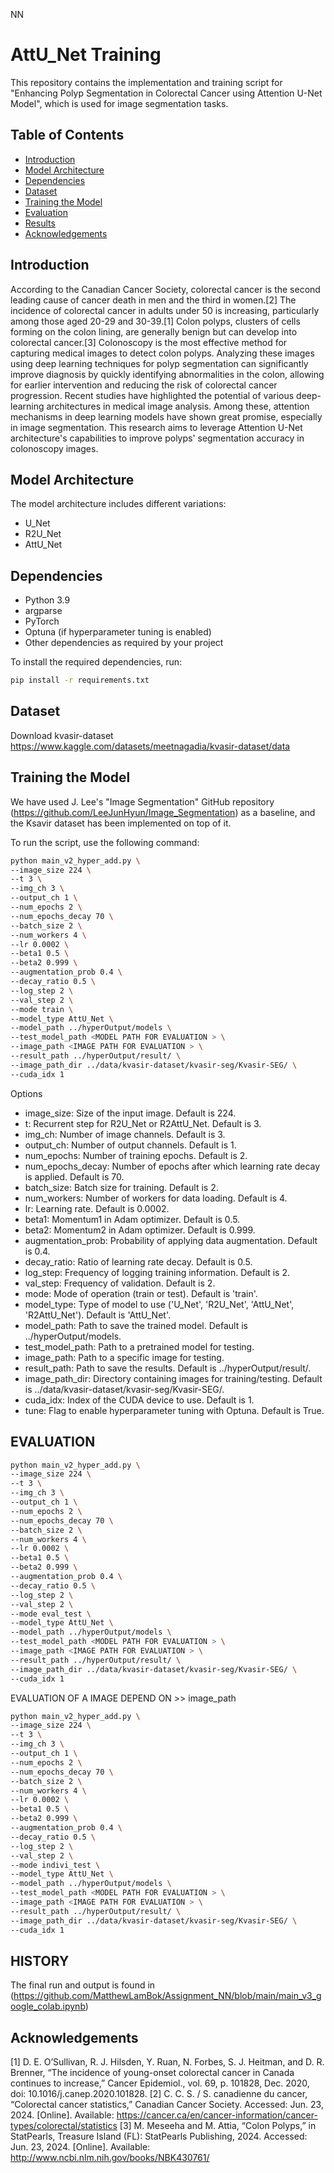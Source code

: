 NN
# AttU_Net Training

This repository contains the implementation and training script for "Enhancing Polyp Segmentation in Colorectal
Cancer using Attention U-Net Model", which is used for image segmentation tasks.



## Table of Contents

- [Introduction](#introduction)
- [Model Architecture](#model-architecture)
- [Dependencies](#dependencies)
- [Dataset](#dataset)
- [Training the Model](#training-the-model)
- [Evaluation](#evaluation)
- [Results](#results)
- [Acknowledgements](#acknowledgements)

## Introduction
According to the Canadian Cancer Society, colorectal cancer is the second leading cause of cancer death in men and the third in women.[2] The incidence of colorectal cancer in adults under 50 is increasing, particularly among those aged 20-29 and 30-39.[1] Colon polyps, clusters of cells forming on the colon lining, are generally benign but can develop into colorectal cancer.[3] Colonoscopy is the most effective method for capturing medical images to detect colon polyps. Analyzing these images using deep learning techniques for polyp segmentation can significantly improve diagnosis by quickly identifying abnormalities in the colon, allowing for earlier intervention and reducing the risk of colorectal cancer progression.
Recent studies have highlighted the potential of various deep-learning architectures in medical image analysis. Among these, attention mechanisms in deep learning models have shown great promise, especially in image segmentation. This research aims to leverage Attention U-Net architecture's capabilities to improve polyps' segmentation accuracy in colonoscopy images. 





## Model Architecture

The model architecture includes different variations:
- U_Net
- R2U_Net
- AttU_Net


## Dependencies
- Python 3.9
- argparse
- PyTorch
- Optuna (if hyperparameter tuning is enabled)
- Other dependencies as required by your project

To install the required dependencies, run:

```bash
pip install -r requirements.txt
```

## Dataset

Download  kvasir-dataset
https://www.kaggle.com/datasets/meetnagadia/kvasir-dataset/data


## Training the Model
We have used J. Lee's "Image Segmentation" GitHub repository (https://github.com/LeeJunHyun/Image_Segmentation) as a baseline, and the Ksavir dataset has been implemented on top of it.

To run the script, use the following command:

```bash
python main_v2_hyper_add.py \
--image_size 224 \
--t 3 \
--img_ch 3 \
--output_ch 1 \
--num_epochs 2 \
--num_epochs_decay 70 \
--batch_size 2 \
--num_workers 4 \
--lr 0.0002 \
--beta1 0.5 \
--beta2 0.999 \
--augmentation_prob 0.4 \
--decay_ratio 0.5 \
--log_step 2 \
--val_step 2 \
--mode train \
--model_type AttU_Net \
--model_path ../hyperOutput/models \
--test_model_path <MODEL PATH FOR EVALUATION > \
--image_path <IMAGE PATH FOR EVALUATION > \
--result_path ../hyperOutput/result/ \
--image_path_dir ../data/kvasir-dataset/kvasir-seg/Kvasir-SEG/ \
--cuda_idx 1 

```
Options
- image_size: Size of the input image. Default is 224.
- t: Recurrent step for R2U_Net or R2AttU_Net. Default is 3.
- img_ch: Number of image channels. Default is 3.
- output_ch: Number of output channels. Default is 1.
- num_epochs: Number of training epochs. Default is 2.
- num_epochs_decay: Number of epochs after which learning rate decay is applied. Default is 70.
- batch_size: Batch size for training. Default is 2.
- num_workers: Number of workers for data loading. Default is 4.
- lr: Learning rate. Default is 0.0002.
- beta1: Momentum1 in Adam optimizer. Default is 0.5.
- beta2: Momentum2 in Adam optimizer. Default is 0.999.
- augmentation_prob: Probability of applying data augmentation. Default is 0.4.
- decay_ratio: Ratio of learning rate decay. Default is 0.5.
- log_step: Frequency of logging training information. Default is 2.
- val_step: Frequency of validation. Default is 2.
- mode: Mode of operation (train or test). Default is 'train'.
- model_type: Type of model to use ('U_Net', 'R2U_Net', 'AttU_Net', 'R2AttU_Net'). Default is 'AttU_Net'.
- model_path: Path to save the trained model. Default is ../hyperOutput/models.
- test_model_path: Path to a pretrained model for testing. 
- image_path: Path to a specific image for testing. 
- result_path: Path to save the results. Default is ../hyperOutput/result/.
- image_path_dir: Directory containing images for training/testing. Default is ../data/kvasir-dataset/kvasir-seg/Kvasir-SEG/.
- cuda_idx: Index of the CUDA device to use. Default is 1.
- tune: Flag to enable hyperparameter tuning with Optuna. Default is True.


## EVALUATION 


```bash
python main_v2_hyper_add.py \
--image_size 224 \
--t 3 \
--img_ch 3 \
--output_ch 1 \
--num_epochs 2 \
--num_epochs_decay 70 \
--batch_size 2 \
--num_workers 4 \
--lr 0.0002 \
--beta1 0.5 \
--beta2 0.999 \
--augmentation_prob 0.4 \
--decay_ratio 0.5 \
--log_step 2 \
--val_step 2 \
--mode eval_test \
--model_type AttU_Net \
--model_path ../hyperOutput/models \
--test_model_path <MODEL PATH FOR EVALUATION > \
--image_path <IMAGE PATH FOR EVALUATION > \
--result_path ../hyperOutput/result/ \
--image_path_dir ../data/kvasir-dataset/kvasir-seg/Kvasir-SEG/ \
--cuda_idx 1 

```

EVALUATION OF A IMAGE DEPEND ON >> image_path

```bash
python main_v2_hyper_add.py \
--image_size 224 \
--t 3 \
--img_ch 3 \
--output_ch 1 \
--num_epochs 2 \
--num_epochs_decay 70 \
--batch_size 2 \
--num_workers 4 \
--lr 0.0002 \
--beta1 0.5 \
--beta2 0.999 \
--augmentation_prob 0.4 \
--decay_ratio 0.5 \
--log_step 2 \
--val_step 2 \
--mode indivi_test \
--model_type AttU_Net \
--model_path ../hyperOutput/models \
--test_model_path <MODEL PATH FOR EVALUATION > \
--image_path <IMAGE PATH FOR EVALUATION > \
--result_path ../hyperOutput/result/ \
--image_path_dir ../data/kvasir-dataset/kvasir-seg/Kvasir-SEG/ \
--cuda_idx 1 

```

## HISTORY
The final run and output is found in (https://github.com/MatthewLamBok/Assignment_NN/blob/main/main_v3_google_colab.ipynb) 


## Acknowledgements

[1] D. E. O’Sullivan, R. J. Hilsden, Y. Ruan, N. Forbes, S. J. Heitman, and D. R. Brenner, “The incidence of young-onset colorectal cancer in
Canada continues to increase,” Cancer Epidemiol., vol. 69, p. 101828, Dec. 2020, doi: 10.1016/j.canep.2020.101828.
[2] C. C. S. / S. canadienne du cancer, “Colorectal cancer statistics,” Canadian Cancer Society. Accessed: Jun. 23, 2024. [Online]. Available: https://cancer.ca/en/cancer-information/cancer-types/colorectal/statistics
[3] M. Meseeha and M. Attia, “Colon Polyps,” in StatPearls, Treasure Island (FL): StatPearls Publishing, 2024. Accessed: Jun. 23, 2024. [Online]. Available: http://www.ncbi.nlm.nih.gov/books/NBK430761/
